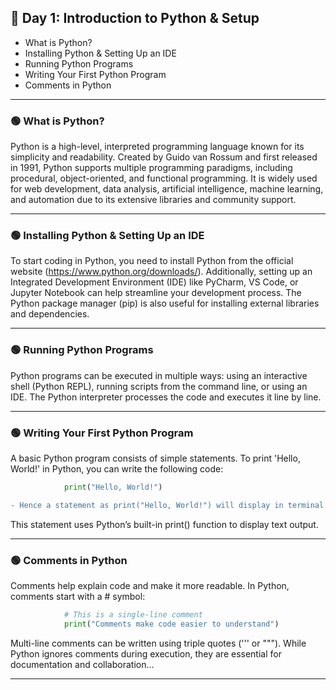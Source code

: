 ## 🔵 Day 1: Introduction to Python & Setup
- What is Python?
- Installing Python & Setting Up an IDE
- Running Python Programs
- Writing Your First Python Program
- Comments in Python
---
### 🟢 What is Python?
Python is a high-level, interpreted programming language known for its simplicity and readability. Created by Guido van Rossum and first released in 1991, Python supports multiple programming paradigms, including procedural, object-oriented, and functional programming. It is widely used for web development, data analysis, artificial intelligence, machine learning, and automation due to its extensive libraries and community support.
***
### 🟢 Installing Python & Setting Up an IDE
To start coding in Python, you need to install Python from the official website (https://www.python.org/downloads/). Additionally, setting up an Integrated Development Environment (IDE) like PyCharm, VS Code, or Jupyter Notebook can help streamline your development process. The Python package manager (pip) is also useful for installing external libraries and dependencies.
***
### 🟢 Running Python Programs
Python programs can be executed in multiple ways: using an interactive shell (Python REPL), running scripts from the command line, or using an IDE. The Python interpreter processes the code and executes it line by line.
***
### 🟢 Writing Your First Python Program
A basic Python program consists of simple statements. To print 'Hello, World!' in Python, you can write the following code:

```python
            print("Hello, World!")
```
```diff
- Hence a statement as print("Hello, World!") will display in terminal.
```
This statement uses Python’s built-in print() function to display text output.
***
### 🟢 Comments in Python
Comments help explain code and make it more readable. In Python, comments start with a # symbol:

```python
            # This is a single-line comment
            print("Comments make code easier to understand")
```
Multi-line comments can be written using triple quotes (''' or """). While Python ignores comments during execution, they are essential for documentation and collaboration...
***
